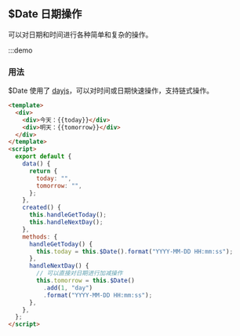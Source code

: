 ## \$Date 日期操作

可以对日期和时间进行各种简单和复杂的操作。

:::demo

### 用法

\$Date 使用了 [dayjs](https://dayjs.gitee.io/zh-CN/)，可以对时间或日期快速操作，支持链式操作。

```html
<template>
  <div>
    <div>今天：{{today}}</div>
    <div>明天：{{tomorrow}}</div>
  </div>
</template>
<script>
  export default {
    data() {
      return {
        today: "",
        tomorrow: "",
      };
    },
    created() {
      this.handleGetToday();
      this.handleNextDay();
    },
    methods: {
      handleGetToday() {
        this.today = this.$Date().format("YYYY-MM-DD HH:mm:ss");
      },
      handleNextDay() {
        // 可以直接对日期进行加减操作
        this.tomorrow = this.$Date()
          .add(1, "day")
          .format("YYYY-MM-DD HH:mm:ss");
      },
    },
  };
</script>
```
